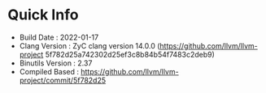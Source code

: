 # Quick Info
* Build Date : 2022-01-17
* Clang Version : ZyC clang version 14.0.0 (https://github.com/llvm/llvm-project 5f782d25a742302d25ef3c8b84b54f7483c2deb9)
* Binutils Version : 2.37
* Compiled Based : https://github.com/llvm/llvm-project/commit/5f782d25

